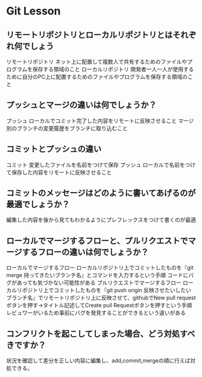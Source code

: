 # Git Lesson

## リモートリポジトリとローカルリポジトリとはそれぞれ何でしょう
リモートリポジトリ
ネット上に配置して複数人で共有するためのファイルやプログラムを保存する領域のこと
ローカルリポジトリ
開発者一人一人が使用するために自分のPC上に配置するためのファイルやプログラムを保存する領域のこと


## プッシュとマージの違いは何でしょうか？
プッシュ
ローカルでコミット完了した内容をリモートに反映させること
マージ
別のブランチの変更履歴をブランチに取り込むこと


## コミットとプッシュの違い
コミット
変更したファイルを名前をつけて保存
プッシュ
ローカルで名前をつけて保存した内容をリモートに反映させること


## コミットのメッセージはどのように書いてあげるのが最適でしょうか？
編集した内容を後から見てもわかるようにプレフレックスをつけて書くのが最適


## ローカルでマージするフローと、プルリクエストでマージするフローの違いは何でしょうか？
ローカルでマージするフロー
ローカルリポジトリ上でコミットしたものを『git merge 持ってきたいブランチ名』とコマンドを入力するという手順
コードにバグがあっても気づかない可能性がある
プルリクエストでマージするフロー
ローカルリポジトリ上でコミットしたものを『git push origin 反映させたいしたいブランチ名』でリモートリポジトリ上に反映させて、githubでNew pull requestボタンを押す→タイトル記述してCreate pull Requestボタンを押すという手順
レビュワーがいるため事前にバグを発見することができるという違いがある


## コンフリクトを起こしてしまった場合、どう対処すべきですか？
状況を確認して差分を正しい内容に編集し、add,commit,mergeの順に行えば対処できる。
